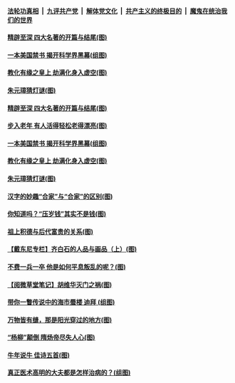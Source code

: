 

####  [法轮功真相](../../../../basic/blob/master/README.md?t=02231401) &nbsp;|&nbsp; [九评共产党](../../../../9ping.md/blob/master/README.md?t=02231401) &nbsp;|&nbsp; [解体党文化](../../../../jtdwh.md/blob/master/README.md?t=02231401)  &nbsp;|&nbsp; [共产主义的终极目的](../../../../gczydzjmd.md/blob/master/README.md?t=02231401) &nbsp;|&nbsp; [魔鬼在统治我们的世界](../../../../mgztzwmdsj.md/blob/master/README.md?t=02231401) 

#### [精辟至深 四大名著的开篇与结尾(图)](../pages/p7/963037.md?t=02231401) 


#### [一本美国禁书 揭开科学界黑幕(组图)](../pages/p7/963271.md?t=02231401) 


#### [教化有缘之皇上 劫满化身入虚空(图)](../pages/p7/962937.md?t=02231401) 

#### [朱元璋猜灯谜(图)](../pages/p7/962354.md?t=02231401) 

#### [精辟至深 四大名著的开篇与结尾(图)](../pages/p7/963037.md?t=02231401) 

#### [步入老年 有人活得轻松老得漂亮(图)](../pages/p7/963193.md?t=02231401) 


#### [一本美国禁书 揭开科学界黑幕(组图)](../pages/p7/963271.md?t=02231401) 


#### [教化有缘之皇上 劫满化身入虚空(图)](../pages/p7/962937.md?t=02231401) 

#### [朱元璋猜灯谜(图)](../pages/p7/962354.md?t=02231401) 

#### [汉字的妙趣“合家”与“合家”的区别(图)](../pages/p7/962972.md?t=02231401) 

#### [你知道吗？“压岁钱”其实不是钱(图)](../pages/p7/962899.md?t=02231401) 


#### [祖上积德与后代富贵的关系(图)](../pages/p7/963139.md?t=02231401) 

#### [【戴东尼专栏】齐白石的人品与画品（上）(图)](../pages/p7/955733.md?t=02231401) 

#### [不费一兵一卒 他是如何平息叛乱的呢？(图)](../pages/p7/962893.md?t=02231401) 


#### [【阅微草堂笔记】胡维华灭门之祸(图)](../pages/p7/956889.md?t=02231401) 

#### [带你一瞥传说中的海市蜃楼 迪拜 (组图)](../pages/p7/962494.md?t=02231401) 

#### [万物皆有缝，那是阳光穿过的地方(图)](../pages/p7/962851.md?t=02231401) 

#### [“杨柳”颠倒 隋炀帝尽失人心(图)](../pages/p7/962663.md?t=02231401) 

#### [牛年说牛 佳诗五首(图)](../pages/p7/962682.md?t=02231401) 

#### [真正医术高明的大夫都是怎样治病的？(组图)](../pages/p7/962567.md?t=02231401) 

